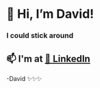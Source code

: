 # 👋 Hi, I’m David!
### I could stick around
## 📫 I'm at [🎯 LinkedIn](https://linkedin.com/in/drchaney/)
-David
✨✨✨

<!---
drchaney/drchaney is a ✨ special ✨ repository because its `README.md` (this file) appears on your GitHub profile.
You can click the Preview link to take a look at your changes.
--->
